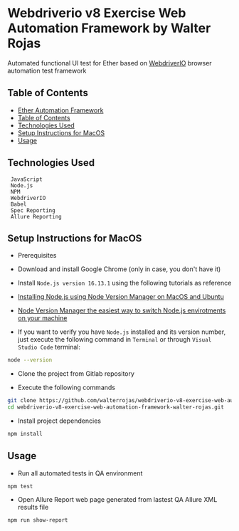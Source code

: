 # Webdriverio v8 Exercise Web Automation Framework by Walter Rojas

Automated functional UI test for Ether based on [WebdriverIO](https://webdriver.io/) browser automation test framework

## Table of Contents

- [Ether Automation Framework](#Webdriverio-v8-Exercise-web-automation-framework-by-Walter-Rojas)
- [Table of Contents](#table-of-contents)
- [Technologies Used](#technologies-used)
- [Setup Instructions for MacOS](#setup-instructions-for-macos)
- [Usage](#usage)

## Technologies Used

     JavaScript
     Node.js
     NPM
     WebdriverIO
     Babel
     Spec Reporting
     Allure Reporting

## Setup Instructions for MacOS

- Prerequisites

* Download and install Google Chrome (only in case, you don't have it)

* Install `Node.js version 16.13.1` using the following tutorials as reference

* [Installing Node.js using Node Version Manager on MacOS and Ubuntu](https://nodesource.com/blog/installing-node-js-tutorial-using-nvm-on-mac-os-x-and-ubuntu/)
* [Node Version Manager the easiest way to switch Node.js envirotments on your machine](https://itnext.io/nvm-the-easiest-way-to-switch-node-js-environments-on-your-machine-in-a-flash-17babb7d5f1b)

- If you want to verify you have `Node.js` installed and its version number, just execute the following command in `Terminal` or through `Visual Studio Code` terminal:

```sh {"id":"01HP84D14ZGHW52EK4R9RGCZ13"}
node --version
```

- Clone the project from Gitlab repository

* Execute the following commands

```sh {"id":"01HP84D14ZGHW52EK4RC8BN6B7"}
git clone https://github.com/walterrojas/webdriverio-v8-exercise-web-automation-framework-walter-rojas.git
cd webdriverio-v8-exercise-web-automation-framework-walter-rojas.git
```

- Install project dependencies

```sh {"id":"01HP84D14ZGHW52EK4REWVMHQV"}
npm install
```

## Usage

- Run all automated tests in QA environment

```text {"id":"01HP84D14ZGHW52EK4RJECFDBC"}
npm test
```

- Open Allure Report web page generated from lastest QA Allure XML results file

```sh {"id":"01HP84D14ZGHW52EK4RXX01SXG"}
npm run show-report
```
